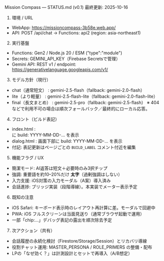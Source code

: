 Mission Compass — STATUS.md (v0.1)
最終更新: 2025-10-16

1) 環境 / URL
- WebApp: https://missioncompass-3b58e.web.app/
- API:    POST /api/chat  → Functions: api2 (region: asia-northeast1)

2) 実行基盤
- Functions: Gen2 / Node.js 20 / ESM ("type":"module")
- Secrets:   GEMINI_API_KEY（Firebase Secretsで管理）
- Gemini API: REST v1 / endpoint: https://generativelanguage.googleapis.com/v1/

3) モデル方針（現行）
- chat（通常短文）     : gemini-2.5-flash（fallback: gemini-2.0-flash）
- lite（より軽量）     : gemini-2.5-flash-lite（fallback: gemini-2.0-flash-lite）
- final（長文まとめ）  : gemini-2.5-pro（fallback: gemini-2.5-flash）
※ 404 などで利用不可の場合は順次フォールバック／最終的にローカル応答。

4) フロント（ビルド表記）
- index.html   : <footer> に build: YYYY-MM-DD-… を表示
- dialog.html  : 画面下部に build: YYYY-MM-DD-… を表示
- 付記: 表記更新はページごとの `BUILD_LABEL` コメント付近を編集

5) 機能フラグ / UX
- 簡潔モード: AI返答は短文＋必要時のみ3択チップ
- 強調: 重要語を約10–20%だけ **太字**（過剰強調はしない）
- 入力支援: iOS対策の入力モーダル（A案）導入済み
- 会話進捗: ブリッジ実装（段階導線）。本実装でメーター表示予定

6) 既知の注意
- iOS Safari: キーボード表示時のレイアウト再計算に差。モーダルで回避中
- PWA: iOS フルスクリーンは当面見送り（通常ブラウザ起動で運用）
- 一部「chip:…」デバッグ表記の露出を順次除去予定

7) 次アクション（共有）
- 会話履歴の永続化検討（Firestore/Storage/Session）とリカバリ導線
- 役割チャット運用: MASTER_PERSONA / ROLE_PRIMERS の整備・配布
- LPの「なぜ効く？」は計測設計とセットで再導入（A/B想定）
